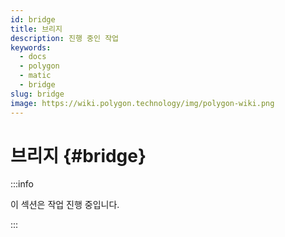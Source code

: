 ```yaml
---
id: bridge
title: 브리지
description: 진행 중인 작업
keywords:
  - docs
  - polygon
  - matic
  - bridge
slug: bridge
image: https://wiki.polygon.technology/img/polygon-wiki.png
---
```


# 브리지 {#bridge}

:::info

이 섹션은 작업 진행 중입니다.

:::